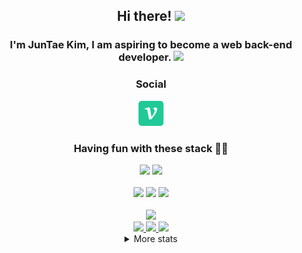 <div align="center">
  <h2>Hi there! <img src="https://user-images.githubusercontent.com/42378118/110234147-e3259600-7f4e-11eb-95be-0c4047144dea.gif" width="30"></h2>
  <h3>I'm JunTae Kim, I am aspiring to become a web back-end developer.
    <img src="https://emojis.slackmojis.com/emojis/images/1588315024/8823/hyperkitty.gif?1588315024" width="30" />
  </h3>
  <h3>Social</h3>
  <a target="_blank" href="https://velog.io/@juntae_94">
    <img src="icons/velog.svg" width="40" />
  </a>
  <br>

  <h3>Having fun with these stack 🧑‍💻</h3>
  <div>
    <img src="https://img.shields.io/badge/java%20-%23F05033.svg?&style=for-the-badge&logo=java&logoColor=white"/>
    <img src="https://img.shields.io/badge/spring%20-%236DB33F.svg?&style=for-the-badge&logo=spring&logoColor=white"/>
  </div>
  
  <br>
  
  <div>
    <img src="https://img.shields.io/badge/git%20-%23F05033.svg?&style=for-the-badge&logo=git&logoColor=white"/>
    <img src="https://img.shields.io/badge/github%20-%23181717.svg?&style=for-the-badge&logo=github&logoColor=white"/>
    <img src="https://img.shields.io/badge/jira%20-%230052CC.svg?&style=for-the-badge&logo=jirasoftware&logoColor=white"/>
  </div>

  <br>

  <img src="http://mazassumnida.wtf/api/v2/generate_badge?boj=juntea3523"/>

<!-- Git -->
  <div>
    <a href="https://github.com/JunTaeINC">
    <img src="https://github-profile-summary-cards.vercel.app/api/cards/stats?username=JunTaeINC&theme=dracula" width="32.5%">
    <img src="https://github-profile-summary-cards.vercel.app/api/cards/repos-per-language?username=JunTaeINC&theme=dracula" width="32.5%">
    <img src="https://github-profile-summary-cards.vercel.app/api/cards/most-commit-language?username=JunTaeINC&theme=dracula" width="32.5%">
    </a>
  </div>
  
  <details>
  <summary>More stats</summary>
  <img src="https://github-profile-summary-cards.vercel.app/api/cards/profile-details?username=JunTaeINC&theme=dracula">
  </details>
</div>
